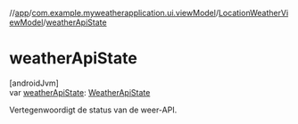 //[app](../../../index.md)/[com.example.myweatherapplication.ui.viewModel](../index.md)/[LocationWeatherViewModel](index.md)/[weatherApiState](weather-api-state.md)

# weatherApiState

[androidJvm]\
var [weatherApiState](weather-api-state.md): [WeatherApiState](../-weather-api-state/index.md)

Vertegenwoordigt de status van de weer-API.
